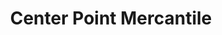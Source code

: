 ---
title: "Center Point Mercantile"
url: /center-point/center-point-mercantile/
shop: Antiquitäten
---